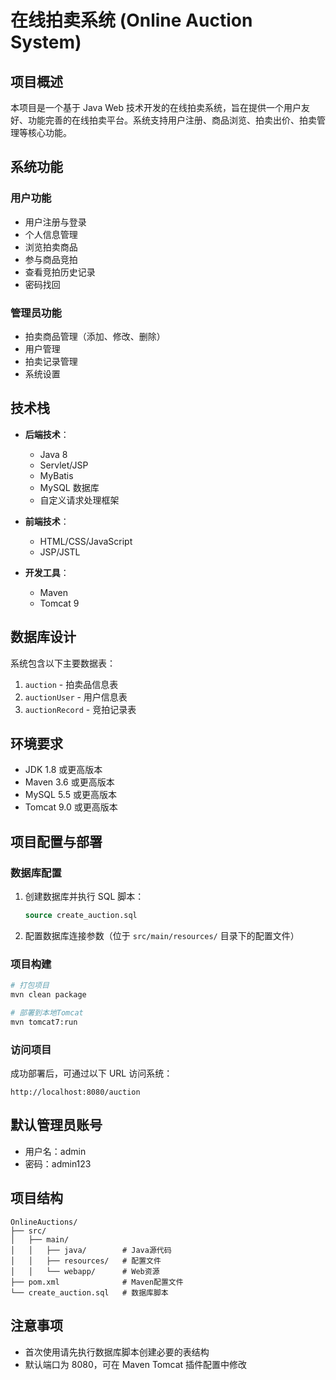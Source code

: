 # 在线拍卖系统 (Online Auction System)

## 项目概述

本项目是一个基于 Java Web 技术开发的在线拍卖系统，旨在提供一个用户友好、功能完善的在线拍卖平台。系统支持用户注册、商品浏览、拍卖出价、拍卖管理等核心功能。

## 系统功能

### 用户功能

- 用户注册与登录
- 个人信息管理
- 浏览拍卖商品
- 参与商品竞拍
- 查看竞拍历史记录
- 密码找回

### 管理员功能

- 拍卖商品管理（添加、修改、删除）
- 用户管理
- 拍卖记录管理
- 系统设置

## 技术栈

- **后端技术**：

  - Java 8
  - Servlet/JSP
  - MyBatis
  - MySQL 数据库
  - 自定义请求处理框架

- **前端技术**：

  - HTML/CSS/JavaScript
  - JSP/JSTL

- **开发工具**：
  - Maven
  - Tomcat 9

## 数据库设计

系统包含以下主要数据表：

1. `auction` - 拍卖品信息表
2. `auctionUser` - 用户信息表
3. `auctionRecord` - 竞拍记录表

## 环境要求

- JDK 1.8 或更高版本
- Maven 3.6 或更高版本
- MySQL 5.5 或更高版本
- Tomcat 9.0 或更高版本

## 项目配置与部署

### 数据库配置

1. 创建数据库并执行 SQL 脚本：

   ```sql
   source create_auction.sql
   ```

2. 配置数据库连接参数（位于 `src/main/resources/` 目录下的配置文件）

### 项目构建

```bash
# 打包项目
mvn clean package

# 部署到本地Tomcat
mvn tomcat7:run
```

### 访问项目

成功部署后，可通过以下 URL 访问系统：

```
http://localhost:8080/auction
```

## 默认管理员账号

- 用户名：admin
- 密码：admin123

## 项目结构

```
OnlineAuctions/
├── src/
│   ├── main/
│   │   ├── java/        # Java源代码
│   │   ├── resources/   # 配置文件
│   │   └── webapp/      # Web资源
├── pom.xml              # Maven配置文件
└── create_auction.sql   # 数据库脚本
```

## 注意事项

- 首次使用请先执行数据库脚本创建必要的表结构
- 默认端口为 8080，可在 Maven Tomcat 插件配置中修改
